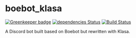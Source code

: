 # boebot_klasa

[![Greenkeeper badge](https://badges.greenkeeper.io/TortleOG/boebot_klasa.svg)](https://greenkeeper.io/)
[![dependencies Status](https://david-dm.org/tortleog/boebot_klasa/status.svg)](https://david-dm.org/tortleog/boebot_klasa)
[![Build Status](https://travis-ci.org/TortleOG/boebot_klasa.svg?branch=master)](https://travis-ci.org/TortleOG/boebot_klasa)

A Discord bot built based on Boebot but rewritten with Klasa.
